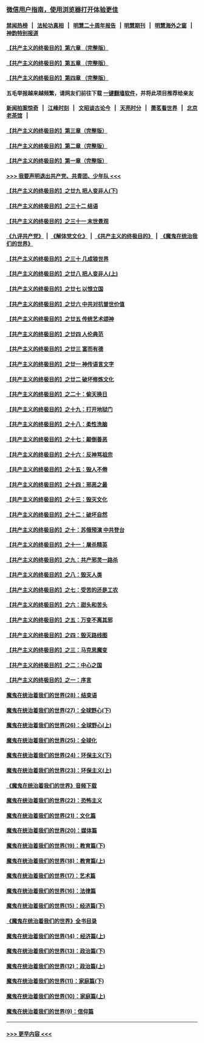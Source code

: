 ### [微信用户指南，使用浏览器打开体验更佳](https://github.com/gfw-breaker/banned-news1/blob/master/indexes/wechat-guide.md?t=0)
#### [禁闻热榜](热点新闻.md?t=0)  &nbsp;&nbsp;|&nbsp;&nbsp; [法轮功真相](https://github.com/gfw-breaker/truth/blob/master/README.md?t=0) &nbsp;&nbsp;|&nbsp;&nbsp; [明慧二十周年报告](https://github.com/gfw-breaker/mh-reports/blob/master/README.md?t=0) &nbsp;&nbsp;|&nbsp;&nbsp;[明慧期刊](https://github.com/gfw-breaker/mh-qikan) &nbsp;&nbsp;|&nbsp;&nbsp; [明慧海外之窗](https://github.com/gfw-breaker/mh-news/blob/master/README.md?t=0) &nbsp;&nbsp;|&nbsp;&nbsp; [神韵特别报道](https://github.com/gfw-breaker/mh-news/blob/master/shenyun.md?t=0)
#### [【共产主义的终极目的】第六章 （完整版）](../pages/nsc422/n11428913.md?t=02171011) 
#### [【共产主义的终极目的】第五章 （完整版）](../pages/nsc422/n11428912.md?t=02171011) 
#### [【共产主义的终极目的】第四章 （完整版）](../pages/nsc422/n11428907.md?t=02171011) 
#### 五毛举报越来越频繁，请网友们前往下载 [一键翻墙软件](https://github.com/gfw-breaker/ssr-accounts)，并将此项目推荐给亲友
#### [新闻拍案惊奇](https://github.com/gfw-breaker/banned-news1/blob/master/pages/link4.md) &nbsp;&nbsp;|&nbsp;&nbsp; [江峰时刻](https://github.com/gfw-breaker/banned-news1/blob/master/pages/link4.md) &nbsp;&nbsp;|&nbsp;&nbsp; [文昭谈古论今](https://github.com/gfw-breaker/banned-news1/blob/master/pages/link4.md) &nbsp;&nbsp;|&nbsp;&nbsp; [天亮时分](https://github.com/gfw-breaker/banned-news1/blob/master/pages/link4.md) &nbsp;&nbsp;|&nbsp;&nbsp; [萧茗看世界](https://github.com/gfw-breaker/banned-news1/blob/master/pages/link4.md) &nbsp;&nbsp;|&nbsp;&nbsp; [北京老茶馆](https://github.com/gfw-breaker/banned-news1/blob/master/pages/link4.md) &nbsp;&nbsp;|&nbsp;&nbsp; 
#### [【共产主义的终极目的】第三章（完整版）](../pages/nsc422/n11428848.md?t=02171011) 
#### [【共产主义的终极目的】第二章（完整版）](../pages/nsc422/n11428831.md?t=02171011) 
#### [【共产主义的终极目的】第一章（完整版）](../pages/nsc422/n11417651.md?t=02171011) 
#### [>>> 我要声明退出共产党、共青团、少年队 <<<](https://github.com/begood0513/goodnews/blob/master/quit/letter.md) 
#### [【共产主义的终极目的】之廿九 把人变非人(下)](../pages/nsc422/n11344140.md?t=02171011) 
#### [【共产主义的终极目的】之三十二 结语](../pages/nsc422/n11360535.md?t=02171011) 
#### [【共产主义的终极目的】之三十一 末世景观](../pages/nsc422/n11351129.md?t=02171011) 
#### [《九评共产党》](https://github.com/begood0513/9ping.md/blob/master/README.md) &nbsp;|&nbsp; [《解体党文化》](../../../../jtdwh.md/blob/master/README.md)  &nbsp;|&nbsp; [《共产主义的终极目的》](../../../../gczydzjmd.md/blob/master/README.md) &nbsp;|&nbsp; [《魔鬼在统治我们的世界》](../../../../mgztzwmdsj.md/blob/master/README.md) 
#### [【共产主义的终极目的】之三十 几成狼世界](../pages/nsc422/n11348280.md?t=02171011) 
#### [【共产主义的终极目的】之廿八 把人变非人(上)](../pages/nsc422/n11340492.md?t=02171011) 
#### [【共产主义的终极目的】之廿七 以恨立国](../pages/nsc422/n11336944.md?t=02171011) 
#### [【共产主义的终极目的】之廿六 中共对抗普世价值](../pages/nsc422/n11324785.md?t=02171011) 
#### [【共产主义的终极目的】之廿五 传统艺术颂神](../pages/nsc422/n11296396.md?t=02171011) 
#### [【共产主义的终极目的】之廿四 人伦典范](../pages/nsc422/n11296397.md?t=02171011) 
#### [【共产主义的终极目的】之廿三 富而有德](../pages/nsc422/n11283598.md?t=02171011) 
#### [【共产主义的终极目的】之廿一 神传语言文字](../pages/nsc422/n11263265.md?t=02171011) 
#### [【共产主义的终极目的】之廿二 破坏修炼文化](../pages/nsc422/n11245728.md?t=02171011) 
#### [【共产主义的终极目的】之二十：偷天换日](../pages/nsc422/n11238846.md?t=02171011) 
#### [【共产主义的终极目的】之十九：打开地狱门](../pages/nsc422/n11206376.md?t=02171011) 
#### [【共产主义的终极目的】之十八：柔性洗脑](../pages/nsc422/n11199994.md?t=02171011) 
#### [【共产主义的终极目的】之十七：颠倒善恶](../pages/nsc422/n11179782.md?t=02171011) 
#### [【共产主义的终极目的】之十六：反神骂祖宗](../pages/nsc422/n11166798.md?t=02171011) 
#### [【共产主义的终极目的】之十五：毁人不倦](../pages/nsc422/n11166792.md?t=02171011) 
#### [【共产主义的终极目的】之十四：邪恶之最](../pages/nsc422/n11150249.md?t=02171011) 
#### [【共产主义的终极目的】之十三：毁灭文化](../pages/nsc422/n11135227.md?t=02171011) 
#### [【共产主义的终极目的】之十二：破坏自然](../pages/nsc422/n11135214.md?t=02171011) 
#### [【共产主义的终极目的】之十：苏俄预演 中共登台](../pages/nsc422/n11118424.md?t=02171011) 
#### [【共产主义的终极目的】之十一：屠杀精英](../pages/nsc422/n11118442.md?t=02171011) 
#### [【共产主义的终极目的】之九：共产邪灵一路杀](../pages/nsc422/n11114139.md?t=02171011) 
#### [【共产主义的终极目的】之八：毁灭人类](../pages/nsc422/n11108503.md?t=02171011) 
#### [【共产主义的终极目的】之七：受苦的还是工农](../pages/nsc422/n11101809.md?t=02171011) 
#### [【共产主义的终极目的】之六：甜头和苦头](../pages/nsc422/n11096971.md?t=02171011) 
#### [【共产主义的终极目的】之五：万变不离其邪](../pages/nsc422/n11091285.md?t=02171011) 
#### [【共产主义的终极目的】之四：毁灭路线图](../pages/nsc422/n11086284.md?t=02171011) 
#### [【共产主义的终极目的】之三：马克思魔变](../pages/nsc422/n11061941.md?t=02171011) 
#### [【共产主义的终极目的】之二：中心之国](../pages/nsc422/n11047728.md?t=02171011) 
#### [【共产主义的终极目的】之一：序言](../pages/nsc422/n11086077.md?t=02171011) 
#### [魔鬼在统治着我们的世界(28)：结束语](../pages/nsc422/n10936246.md?t=02171011) 
#### [魔鬼在统治着我们的世界(27)：全球野心(下)](../pages/nsc422/n10928319.md?t=02171011) 
#### [魔鬼在统治着我们的世界(26)：全球野心(上)](../pages/nsc422/n10900318.md?t=02171011) 
#### [魔鬼在统治着我们的世界(25)：全球化](../pages/nsc422/n10788205.md?t=02171011) 
#### [魔鬼在统治着我们的世界(24)：环保主义(下)](../pages/nsc422/n10695307.md?t=02171011) 
#### [魔鬼在统治着我们的世界(23)：环保主义(上)](../pages/nsc422/n10688613.md?t=02171011) 
#### [《魔鬼在统治着我们的世界》音频下载](../pages/nsc422/n10635553.md?t=02171011) 
#### [魔鬼在统治着我们的世界(22)：恐怖主义](../pages/nsc422/n10614727.md?t=02171011) 
#### [魔鬼在统治着我们的世界(21)：文化篇](../pages/nsc422/n10597706.md?t=02171011) 
#### [魔鬼在统治着我们的世界(20)：媒体篇](../pages/nsc422/n10586579.md?t=02171011) 
#### [魔鬼在统治着我们的世界(19)：教育篇(下)](../pages/nsc422/n10564808.md?t=02171011) 
#### [魔鬼在统治着我们的世界(18)：教育篇(上)](../pages/nsc422/n10526970.md?t=02171011) 
#### [魔鬼在统治着我们的世界(17)：艺术篇](../pages/nsc422/n10499093.md?t=02171011) 
#### [魔鬼在统治着我们的世界(16)：法律篇](../pages/nsc422/n10485969.md?t=02171011) 
#### [魔鬼在统治着我们的世界(15)：经济篇(下)](../pages/nsc422/n10469975.md?t=02171011) 
#### [《魔鬼在统治着我们的世界》全书目录](../pages/nsc422/n10464261.md?t=02171011) 
#### [魔鬼在统治着我们的世界(14)：经济篇(上)](../pages/nsc422/n10457370.md?t=02171011) 
#### [魔鬼在统治着我们的世界(13)：政治篇(下)](../pages/nsc422/n10448270.md?t=02171011) 
#### [魔鬼在统治着我们的世界(12)：政治篇(上)](../pages/nsc422/n10444576.md?t=02171011) 
#### [魔鬼在统治着我们的世界(11)：家庭篇(下)](../pages/nsc422/n10440961.md?t=02171011) 
#### [魔鬼在统治着我们的世界(10)：家庭篇(上)](../pages/nsc422/n10435448.md?t=02171011) 
#### [魔鬼在统治着我们的世界(9)：信仰篇](../pages/nsc422/n10432159.md?t=02171011) 

----
#### [ >>> 更早内容 <<< ](../indexes/nsc422-earlier.md)
